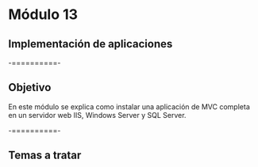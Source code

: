 # Módulo 13
## Implementación de aplicaciones

-==========-

## Objetivo

En este módulo se explica como instalar una aplicación de MVC completa en un servidor web IIS, Windows Server y SQL Server.

-==========-

## Temas a tratar